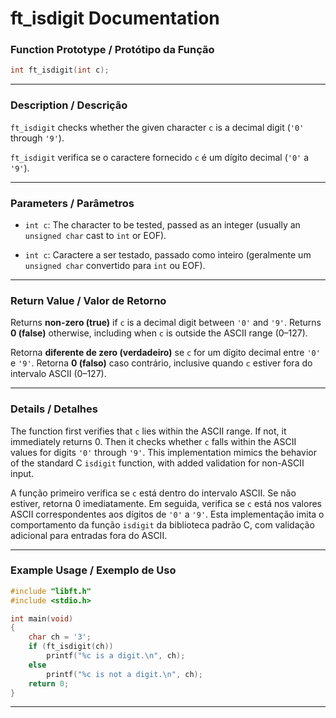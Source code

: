 # ft\_isdigit Documentation

### Function Prototype / Protótipo da Função

```c
int ft_isdigit(int c);
```

---

### Description / Descrição

`ft_isdigit` checks whether the given character `c` is a decimal digit (`'0'` through `'9'`).

`ft_isdigit` verifica se o caractere fornecido `c` é um dígito decimal (`'0'` a `'9'`).

---

### Parameters / Parâmetros

- `int c`: The character to be tested, passed as an integer (usually an `unsigned char` cast to `int` or EOF).

- `int c`: Caractere a ser testado, passado como inteiro (geralmente um `unsigned char` convertido para `int` ou EOF).

---

### Return Value / Valor de Retorno

Returns **non-zero (true)** if `c` is a decimal digit between `'0'` and `'9'`.
Returns **0 (false)** otherwise, including when `c` is outside the ASCII range (0–127).

Retorna **diferente de zero (verdadeiro)** se `c` for um dígito decimal entre `'0'` e `'9'`.
Retorna **0 (falso)** caso contrário, inclusive quando `c` estiver fora do intervalo ASCII (0–127).

---

### Details / Detalhes

The function first verifies that `c` lies within the ASCII range. If not, it immediately returns 0.
Then it checks whether `c` falls within the ASCII values for digits `'0'` through `'9'`.
This implementation mimics the behavior of the standard C `isdigit` function, with added validation for non-ASCII input.

A função primeiro verifica se `c` está dentro do intervalo ASCII. Se não estiver, retorna 0 imediatamente.
Em seguida, verifica se `c` está nos valores ASCII correspondentes aos dígitos de `'0'` a `'9'`.
Esta implementação imita o comportamento da função `isdigit` da biblioteca padrão C, com validação adicional para entradas fora do ASCII.

---

### Example Usage / Exemplo de Uso

```c
#include "libft.h"
#include <stdio.h>

int main(void)
{
    char ch = '3';
    if (ft_isdigit(ch))
        printf("%c is a digit.\n", ch);
    else
        printf("%c is not a digit.\n", ch);
    return 0;
}
```

---
